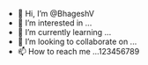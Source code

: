- 👋 Hi, I’m @BhageshV
- 👀 I’m interested in ...
- 🌱 I’m currently learning ...
- 💞️ I’m looking to collaborate on ...
- 📫 How to reach me ...123456789

<!---
BhageshV/BhageshV is a ✨ special ✨ repository because its `README.md` (this file) appears on your GitHub profile.
You can click the Preview link to take a look at your changes.
--->
